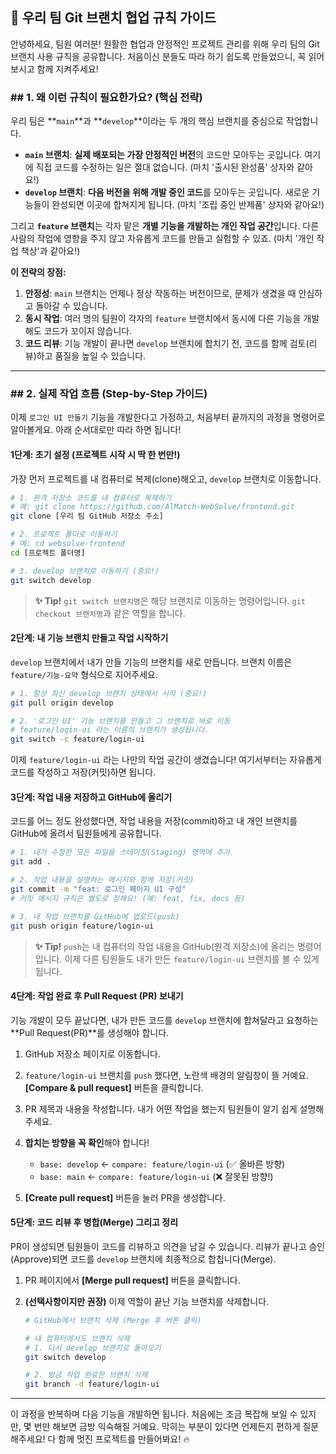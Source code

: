 ## 🚀 우리 팀 Git 브랜치 협업 규칙 가이드

안녕하세요, 팀원 여러분\! 원활한 협업과 안정적인 프로젝트 관리를 위해 우리 팀의 Git 브랜치 사용 규칙을 공유합니다.
처음이신 분들도 따라 하기 쉽도록 만들었으니, 꼭 읽어보시고 함께 지켜주세요\!

### \#\# 1. 왜 이런 규칙이 필요한가요? (핵심 전략)

우리 팀은 **`main`**과 \*\*`develop`\*\*이라는 두 개의 핵심 브랜치를 중심으로 작업합니다.

- **`main` 브랜치**: **실제 배포되는 가장 안정적인 버전**의 코드만 모아두는 곳입니다. 여기에 직접 코드를 수정하는 일은 절대 없습니다. (마치 '출시된 완성품' 상자와 같아요\!)
- **`develop` 브랜치**: **다음 버전을 위해 개발 중인 코드**를 모아두는 곳입니다. 새로운 기능들이 완성되면 이곳에 합쳐지게 됩니다. (마치 '조립 중인 반제품' 상자와 같아요\!)

그리고 **`feature` 브랜치**는 각자 맡은 **개별 기능을 개발하는 개인 작업 공간**입니다. 다른 사람의 작업에 영향을 주지 않고 자유롭게 코드를 만들고 실험할 수 있죠. (마치 '개인 작업 책상'과 같아요\!)

**이 전략의 장점:**

1.  **안정성**: `main` 브랜치는 언제나 정상 작동하는 버전이므로, 문제가 생겼을 때 안심하고 돌아갈 수 있습니다.
2.  **동시 작업**: 여러 명의 팀원이 각자의 `feature` 브랜치에서 동시에 다른 기능을 개발해도 코드가 꼬이지 않습니다.
3.  **코드 리뷰**: 기능 개발이 끝나면 `develop` 브랜치에 합치기 전, 코드를 함께 검토(리뷰)하고 품질을 높일 수 있습니다.

---

### \#\# 2. 실제 작업 흐름 (Step-by-Step 가이드)

이제 `로그인 UI 만들기` 기능을 개발한다고 가정하고, 처음부터 끝까지의 과정을 명령어로 알아볼게요. 아래 순서대로만 따라 하면 됩니다\!

#### **1단계: 초기 설정 (프로젝트 시작 시 딱 한 번만\!)**

가장 먼저 프로젝트를 내 컴퓨터로 복제(clone)해오고, `develop` 브랜치로 이동합니다.

```bash
# 1. 원격 저장소 코드를 내 컴퓨터로 복제하기
# 예: git clone https://github.com/AlMatch-WebSolve/frontend.git
git clone [우리 팀 GitHub 저장소 주소]

# 2. 프로젝트 폴더로 이동하기
# 예: cd websolve-frontend
cd [프로젝트 폴더명]

# 3. develop 브랜치로 이동하기 (중요!)
git switch develop
```

> **✨ Tip\!**
> `git switch 브랜치명`은 해당 브랜치로 이동하는 명령어입니다. `git checkout 브랜치명`과 같은 역할을 합니다.

#### **2단계: 내 기능 브랜치 만들고 작업 시작하기**

`develop` 브랜치에서 내가 만들 기능의 브랜치를 새로 만듭니다. 브랜치 이름은 `feature/기능-요약` 형식으로 지어주세요.

```bash
# 1. 항상 최신 develop 브랜치 상태에서 시작 (중요!)
git pull origin develop

# 2. '로그인 UI' 기능 브랜치를 만들고 그 브랜치로 바로 이동
# feature/login-ui 라는 이름의 브랜치가 생성됩니다.
git switch -c feature/login-ui
```

이제 `feature/login-ui` 라는 나만의 작업 공간이 생겼습니다\! 여기서부터는 자유롭게 코드를 작성하고 저장(커밋)하면 됩니다.

#### **3단계: 작업 내용 저장하고 GitHub에 올리기**

코드를 어느 정도 완성했다면, 작업 내용을 저장(commit)하고 내 개인 브랜치를 GitHub에 올려서 팀원들에게 공유합니다.

```bash
# 1. 내가 수정한 모든 파일을 스테이징(Staging) 영역에 추가
git add .

# 2. 작업 내용을 설명하는 메시지와 함께 저장(커밋)
git commit -m "feat: 로그인 페이지 UI 구성"
# 커밋 메시지 규칙은 별도로 정해요! (예: feat, fix, docs 등)

# 3. 내 작업 브랜치를 GitHub에 업로드(push)
git push origin feature/login-ui
```

> **✨ Tip\!**
> `push`는 내 컴퓨터의 작업 내용을 GitHub(원격 저장소)에 올리는 명령어입니다. 이제 다른 팀원들도 내가 만든 `feature/login-ui` 브랜치를 볼 수 있게 됩니다.

#### **4단계: 작업 완료 후 Pull Request (PR) 보내기**

기능 개발이 모두 끝났다면, 내가 만든 코드를 `develop` 브랜치에 합쳐달라고 요청하는 \*\*Pull Request(PR)\*\*를 생성해야 합니다.

1.  GitHub 저장소 페이지로 이동합니다.

2.  `feature/login-ui` 브랜치를 `push` 했다면, 노란색 배경의 알림창이 뜰 거예요. **[Compare & pull request]** 버튼을 클릭합니다.

3.  PR 제목과 내용을 작성합니다. 내가 어떤 작업을 했는지 팀원들이 알기 쉽게 설명해주세요.

4.  **합치는 방향을 꼭 확인**해야 합니다\!
    - `base: develop` ← `compare: feature/login-ui` (✅ 올바른 방향)
    - `base: main` ← `compare: feature/login-ui` (❌ 잘못된 방향\!)

5.  **[Create pull request]** 버튼을 눌러 PR을 생성합니다.

#### **5단계: 코드 리뷰 후 병합(Merge) 그리고 정리**

PR이 생성되면 팀원들이 코드를 리뷰하고 의견을 남길 수 있습니다. 리뷰가 끝나고 승인(Approve)되면 코드를 `develop` 브랜치에 최종적으로 합칩니다(Merge).

1.  PR 페이지에서 **[Merge pull request]** 버튼을 클릭합니다.
2.  **(선택사항이지만 권장)** 이제 역할이 끝난 기능 브랜치를 삭제합니다.

    ```bash
    # GitHub에서 브랜치 삭제 (Merge 후 버튼 클릭)

    # 내 컴퓨터에서도 브랜치 삭제
    # 1. 다시 develop 브랜치로 돌아오기
    git switch develop

    # 2. 방금 작업 완료한 브랜치 삭제
    git branch -d feature/login-ui
    ```

---

이 과정을 반복하며 다음 기능을 개발하면 됩니다. 처음에는 조금 복잡해 보일 수 있지만, 몇 번만 해보면 금방 익숙해질 거예요. 막히는 부분이 있다면 언제든지 편하게 질문해주세요\! 다 함께 멋진 프로젝트를 만들어봐요\! 🔥
